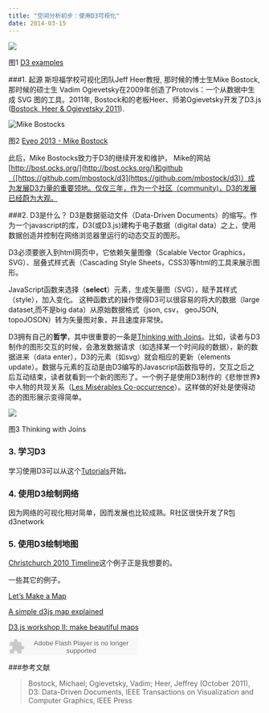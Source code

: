 ```yaml
---
title: "空间分析初步：使用D3可视化"
date: 2014-03-15
---
```

<!--more-->

![](http://bgc-dml.wdfiles.com/local--files/d3/D3.jpg)

图1 [D3 examples](http://d3js.org/)

###1. 起源
斯坦福学校可视化团队Jeff Heer教授, 那时候的博士生Mike Bostock,那时候的硕士生 Vadim Ogievetsky在2009年创造了Protovis：一个从数据中生成 SVG 图的工具。2011年, Bostock和的老板Heer、师弟Ogievetsky开发了D3.js ([Bostock, Heer & Ogievetsky 2011](http://vis.stanford.edu/files/2011-D3-InfoVis.pdf)).

![Mike Bostocks](http://b.vimeocdn.com/ts/442/674/442674389_640.jpg)

图2 [Eyeo 2013 - Mike Bostock](http://vimeo.com/69448223)

此后，Mike Bostocks致力于D3的继续开发和维护， Mike的网站[http://bost.ocks.org/](http://bost.ocks.org/)和github（[https://github.com/mbostock/d3](https://github.com/mbostock/d3)）成为发展D3力量的重要领地。仅仅三年，作为一个社区（community)，D3的发展已经蔚为大观。

###2. D3是什么？
D3是数据驱动文件（Data-Driven Documents）的缩写。作为一个javascript的库，D3(或D3.js)建构于电子数据（digital data）之上，使用数据创造并控制在网络浏览器里运行的动态交互的图形。

D3必须要嵌入到html网页中，它依赖矢量图像（Scalable Vector Graphics，SVG）、层叠式样式表（Cascading Style Sheets，CSS3)等html的工具来展示图形。

JavaScript函数来选择（**select**）元素，生成矢量图（SVG），赋予其样式（style），加入变化。 这种函数式的操作使得D3可以很容易的将大的数据（large dataset,而不是big data）从原始数据格式（json, csv， geoJSON, topoJOSON）转为矢量图对象，并且速度非常快。

D3拥有自己的**哲学**，其中很重要的一条是[Thinking with Joins](http://bost.ocks.org/mike/join/)。比如，读者与D3制作的图形交互的时候，会激发数据请求（如选择某一个时间段的数据），新的数据进来（data enter），D3的元素（如svg）就会相应的更新（elements update）。数据与元素的互动是由D3编写的Javascript函数指导的，交互之后之后互动结束，读者就看到一个新的图形了。一个例子是使用D3制作的《悲惨世界》中人物的共现关系（[Les Misérables Co-occurrence](http://bost.ocks.org/mike/miserables/)）。这样做的好处是使得动态的图形展示变得简单。


![](http://pixelmonkey.org/pub/dataviz-elements/notes/_images/data_join.png)

图3 Thinking with Joins




### 3. 学习D3

学习使用D3可以从这个[Tutorials](https://github.com/mbostock/d3/wiki/Tutorials)开始。


### 4. 使用D3绘制网络

因为网络的可视化相对简单，因而发展也比较成熟。R社区很快开发了R包d3network



### 5. 使用D3绘制地图

[Christchurch 2010 Timeline](http://bl.ocks.org/tnightingale/4718717)这个例子正是我想要的。


一些其它的例子。

[Let’s Make a Map](http://bost.ocks.org/mike/map/)

[A simple d3js map explained](http://www.d3noob.org/2013/03/a-simple-d3js-map-explained.html)

[D3.js workshop II: make beautiful maps ](http://www.meetup.com/NYC-Open-Data/events/137244272/)


<embed src="http://www.xiami.com/widget/2901500_3570908/singlePlayer.swf" type="application/x-shockwave-flash" width="257" height="33" wmode="transparent">


###参考文献

> Bostock, Michael; Ogievetsky, Vadim; Heer, Jeffrey (October 2011), D3: Data-Driven Documents, IEEE Transactions on Visualization and Computer Graphics, IEEE Press
